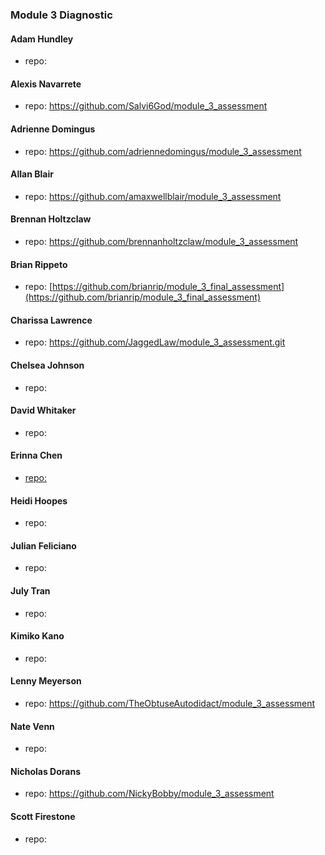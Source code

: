 ### Module 3 Diagnostic

#### Adam Hundley
  * repo:

#### Alexis Navarrete
  * repo: https://github.com/Salvi6God/module_3_assessment

#### Adrienne Domingus
  * repo: https://github.com/adriennedomingus/module_3_assessment

#### Allan Blair
  * repo: https://github.com/amaxwellblair/module_3_assessment

#### Brennan Holtzclaw
  * repo: https://github.com/brennanholtzclaw/module_3_assessment

#### Brian Rippeto
  * repo: [https://github.com/brianrip/module_3_final_assessment](https://github.com/brianrip/module_3_final_assessment)

#### Charissa Lawrence
  * repo: https://github.com/JaggedLaw/module_3_assessment.git

#### Chelsea Johnson
  * repo:

#### David Whitaker
  * repo:

#### Erinna Chen
  * [repo:](https://github.com/erinnachen/module_3_assessment)

#### Heidi Hoopes
  * repo:

#### Julian Feliciano
  * repo:

#### July Tran
  * repo:

#### Kimiko Kano
  * repo:

#### Lenny Meyerson
  * repo: https://github.com/TheObtuseAutodidact/module_3_assessment

#### Nate Venn
  * repo:

#### Nicholas Dorans
  * repo: https://github.com/NickyBobby/module_3_assessment

#### Scott Firestone
  * repo:
